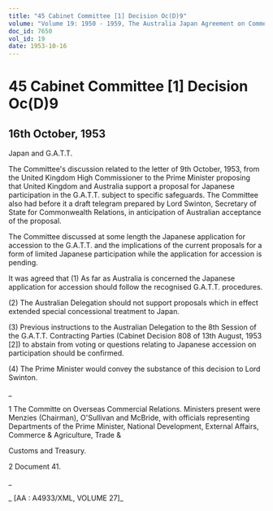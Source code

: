 ```yaml
---
title: "45 Cabinet Committee [1] Decision Oc(D)9"
volume: "Volume 19: 1950 - 1959, The Australia Japan Agreement on Commerce"
doc_id: 7650
vol_id: 19
date: 1953-10-16
---
```


# 45 Cabinet Committee [1] Decision Oc(D)9

## 16th October, 1953

Japan and G.A.T.T.

The Committee's discussion related to the letter of 9th October, 1953, from the United Kingdom High Commissioner to the Prime Minister proposing that United Kingdom and Australia support a proposal for Japanese participation in the G.A.T.T. subject to specific safeguards. The Committee also had before it a draft telegram prepared by Lord Swinton, Secretary of State for Commonwealth Relations, in anticipation of Australian acceptance of the proposal.

The Committee discussed at some length the Japanese application for accession to the G.A.T.T. and the implications of the current proposals for a form of limited Japanese participation while the application for accession is pending.

It was agreed that (1) As far as Australia is concerned the Japanese application for accession should follow the recognised G.A.T.T. procedures.

(2) The Australian Delegation should not support proposals which in effect extended special concessional treatment to Japan.

(3) Previous instructions to the Australian Delegation to the 8th Session of the G.A.T.T. Contracting Parties (Cabinet Decision 808 of 13th August, 1953 [2]) to abstain from voting or questions relating to Japanese accession on participation should be confirmed.

(4) The Prime Minister would convey the substance of this decision to Lord Swinton.

_

1 The Committe on Overseas Commercial Relations. Ministers present were Menzies (Chairman), O'Sullivan and McBride, with officials representing Departments of the Prime Minister, National Development, External Affairs, Commerce &amp; Agriculture, Trade &amp;

Customs and Treasury.

2 Document 41.

_

_ [AA : A4933/XML, VOLUME 27]_
